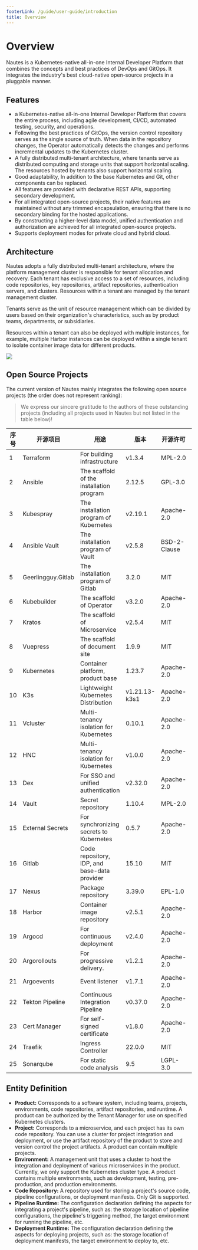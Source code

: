 ```yaml
---
footerLink: /guide/user-guide/introduction
title: Overview
---
```


# Overview

Nautes is a Kubernetes-native all-in-one Internal Developer Platform that combines the concepts and best practices of DevOps and GitOps. It integrates the industry's best cloud-native open-source projects in a pluggable manner.

## Features

- a Kubernetes-native all-in-one Internal Developer Platform that covers the entire process, including agile development, CI/CD, automated testing, security, and operations.
- Following the best practices of GitOps, the version control repository serves as the single source of truth. When data in the repository changes, the Operator automatically detects the changes and performs incremental updates to the Kubernetes cluster.
- A fully distributed multi-tenant architecture, where tenants serve as distributed computing and storage units that support horizontal scaling. The resources hosted by tenants also support horizontal scaling.
- Good adaptability, In addition to the base Kubernetes and Git, other components can be replaced.
- All features are provided with declarative REST APIs, supporting secondary development. 
- For all integrated open-source projects, their native features are maintained without any trimmed encapsulation, ensuring that there is no secondary binding for the hosted applications.
- By constructing a higher-level data model, unified authentication and authorization are achieved for all integrated open-source projects.
- Supports deployment modes for private cloud and hybrid cloud.

## Architecture

Nautes adopts a fully distributed multi-tenant architecture, where the platform management cluster is responsible for tenant allocation and recovery. Each tenant has exclusive access to a set of resources, including code repositories, key repositories, artifact repositories, authentication servers, and clusters. Resources within a tenant are managed by the tenant management cluster.

Tenants serve as the unit of resource management which can be divided by users based on their organization's characteristics, such as by product teams, departments, or subsidiaries.

Resources within a tenant can also be deployed with multiple instances, for example, multiple Harbor instances can be deployed within a single tenant to isolate container image data for different products.

![](./../images/brief-architecture.png)

## Open Source Projects

The current version of Nautes mainly integrates the following open source projects (the order does not represent ranking):

> We express our sincere gratitude to the authors of these outstanding projects (including all projects used in Nautes but not listed in the table below)!

| 序号 | 开源项目           | 用途                                         | 版本          | 开源许可     | 项目地址                                                   |
| ---- | ------------------ | -------------------------------------------- | ------------- | ------------ | ---------------------------------------------------------- |
| 1    | Terraform          | For building infrastructure                  | v1.3.4        | MPL-2.0      | https://github.com/hashicorp/terraform                     |
| 2    | Ansible            | The scaffold of the installation program     | 2.12.5        | GPL-3.0      | https://github.com/ansible/ansible                         |
| 3    | Kubespray          | The installation program of Kubernetes       | v2.19.1       | Apache-2.0   | https://github.com/kubernetes-sigs/kubespray               |
| 4    | Ansible Vault      | The installation program of Vault            | v2.5.8        | BSD-2-Clause | https://github.com/ansible-community/ansible-vault         |
| 5    | Geerlingguy.Gitlab | The installation program of Gitlab           | 3.2.0         | MIT          | https://github.com/geerlingguy/ansible-role-gitlab         |
| 6    | Kubebuilder        | The scaffold of Operator                     | v3.2.0        | Apache-2.0   | https://github.com/kubernetes-sigs/kubebuilder             |
| 7    | Kratos             | The scaffold of Microservice                 | v2.5.4        | MIT          | https://github.com/go-kratos/kratos                        |
| 8    | Vuepress           | The scaffold of document site                | 1.9.9         | MIT          | https://github.com/vuejs/vuepress                          |
| 9    | Kubernetes         | Container platform, product base             | 1.23.7        | Apache-2.0   | https://github.com/kubernetes/kubernetes                   |
| 10   | K3s                | Lightweight Kubernetes Distribution          | v1.21.13-k3s1 | Apache-2.0   | https://github.com/k3s-io/k3s                              |
| 11   | Vcluster           | Multi-tenancy isolation for Kubernetes       | 0.10.1        | Apache-2.0   | https://github.com/loft-sh/vcluster                        |
| 12   | HNC                | Multi-tenancy isolation for Kubernetes       | v1.0.0        | Apache-2.0   | https://github.com/kubernetes-sigs/hierarchical-namespaces |
| 13   | Dex                | For SSO and unified authentication           | v2.32.0       | Apache-2.0   | https://github.com/dexidp/dex                              |
| 14   | Vault              | Secret repository                            | 1.10.4        | MPL-2.0      | https://github.com/hashicorp/vault                         |
| 15   | External Secrets   | For synchronizing secrets to Kubernetes      | 0.5.7         | Apache-2.0   | https://github.com/external-secrets/external-secrets       |
| 16   | Gitlab             | Code repository, IDP, and base-data provider | 15.10         | MIT          | https://gitlab.com/gitlab-org/gitlab                       |
| 17   | Nexus              | Package repository                           | 3.39.0        | EPL-1.0      | https://github.com/sonatype/nexus-public                   |
| 18   | Harbor             | Container image repository                   | v2.5.1        | Apache-2.0   | https://github.com/goharbor/harbor                         |
| 19   | Argocd             | For continuous deployment                    | v2.4.0        | Apache-2.0   | https://github.com/argoproj/argo-cd                        |
| 20   | Argorollouts       | For progressive delivery.                    | v1.2.1        | Apache-2.0   | https://github.com/argoproj/argo-rollouts                  |
| 21   | Argoevents         | Event listener                               | v1.7.1        | Apache-2.0   | https://github.com/argoproj/argo-events                    |
| 22   | Tekton Pipeline    | Continuous Integration Pipeline              | v0.37.0       | Apache-2.0   | https://github.com/tektoncd/pipeline                       |
| 23   | Cert Manager       | For self-signed certificate                  | v1.8.0        | Apache-2.0   | https://github.com/cert-manager/cert-manager               |
| 24   | Traefik            | Ingress Controller                           | 22.0.0        | MIT          | https://github.com/traefik/traefik                         |
| 25   | Sonarqube          | For static code analysis                     | 9.5           | LGPL-3.0     | https://github.com/SonarSource/sonarqube                   |

## Entity Definition

- **Product:** Corresponds to a software system, including teams, projects, environments, code repositories, artifact repositories, and runtime. A product can be authorized by the Tenant Manager for use on specified Kubernetes clusters.
- **Project:** Corresponds to a microservice, and each project has its own code repository. You can use a cluster for project integration and deployment, or use the artifact repository of the product to store and version control the project artifacts. A product can contain multiple projects.
- **Environment:** A management unit that uses a cluster to host the integration and deployment of various microservices in the product. Currently, we only support the Kubernetes cluster type. A product contains multiple environments, such as development, testing, pre-production, and production environments.
- **Code Repository:** A repository used for storing a project's source code, pipeline configurations, or deployment manifests. Only Git is supported.
- **Pipeline Runtime:** The configuration declaration defining the aspects for integrating a project's pipeline, such as: the storage location of pipeline configurations, the pipeline's triggering method, the target environment for running the pipeline, etc.
- **Deployment Runtime:** The configuration declaration defining the aspects for deploying projects, such as: the storage location of deployment manifests, the target environment to deploy to, etc.